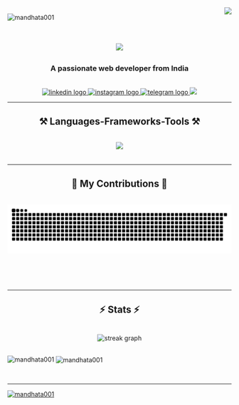 <img align="right" src="https://visitor-badge.laobi.icu/badge?page_id=mandhata001.mandhata001" />
<p align="left"> <img src="https://komarev.com/ghpvc/?username=mandhata001&label=Profile%20views&color=0e75b6&style=flat" alt="mandhata001" /> </p>



<h1 align="center">
    <img src="https://readme-typing-svg.herokuapp.com/?font=Righteous&size=35&center=true&vCenter=true&width=500&height=70&duration=4000&lines=Hi+There!+👋;+I'm+Mandhata+Pathak!;" />
</h1>

<h3 align="center">A passionate web developer from India </h3>

<br/>


<div align="center">
  <a href="https://www.linkedin.com/in/mandhata-pathak/" target="_blank">
    <img src="https://img.shields.io/static/v1?message=LinkedIn&logo=linkedin&label=&color=0077B5&logoColor=white&labelColor=&style=for-the-badge" height="25" alt="linkedin logo" />
  </a>
  <a href="https://www.instagram.com/mandhata_001?igsh=MXFhcnIwa2hyZWhsMg==" target="_blank">
    <img src="https://img.shields.io/static/v1?message=Instagram&logo=instagram&label=&color=E4405F&logoColor=white&labelColor=&style=for-the-badge" height="25" alt="instagram logo"/>
  </a>
  <a href="https:://www.telegram.me/Im_mandhata" target="_blank">
    <img src="https://img.shields.io/static/v1?message=Telegram&logo=telegram&label=&color=2CA5E0&logoColor=white&labelColor=&style=for-the-badge" height="25" alt="telegram logo"/>
  </a>
<a href="mailto:mandhatapathak@gmail.com">
    <img src="https://img.shields.io/badge/Gmail-333333?style=for-the-badge&logo=gmail&logoColor=red"/>
  </a>

</div>

 <hr/>
 
<h2 align="center">⚒️ Languages-Frameworks-Tools ⚒️</h2>
<br/>
<div align="center">
    <img src="https://skillicons.dev/icons?i=html,css,vscode,github,git,mysql,python,c++"/>
</div>

<br/>
<hr/>

<div align="center">
  <h2>🐍 My Contributions 🐍</h2>
  <br>
  <img src="https://raw.githubusercontent.com/mandhata001/mandhata001/output/snake.svg" alt="Snake eating my contribution"/>

  
  <br/><br/><br/>
</div>

<hr/>

<h2 align="center">⚡ Stats ⚡</h2>
<br>
<div align="center">
  <img src="https://streak-stats.demolab.com?user=mandhata001&locale=en&mode=daily&theme=dark&hide_border=false&border_radius=5&order=3" height="220" alt="streak graph"  />
</div>


<br/>
<p><img align="left" src="https://github-readme-stats.vercel.app/api/top-langs?username=mandhata001&show_icons=true&locale=en&layout=compact" alt="mandhata001" /></p>

<p>&nbsp;<img align="center" src="https://github-readme-stats.vercel.app/api?username=mandhata001&show_icons=true&locale=en" alt="mandhata001" /></p>

<br/>

<hr/>
<p align="left"> <a href="https://github.com/ryo-ma/github-profile-trophy"><img src="https://github-profile-trophy.vercel.app/?username=mandhata001" alt="mandhata001" /></a> 
</p>

<br/>
